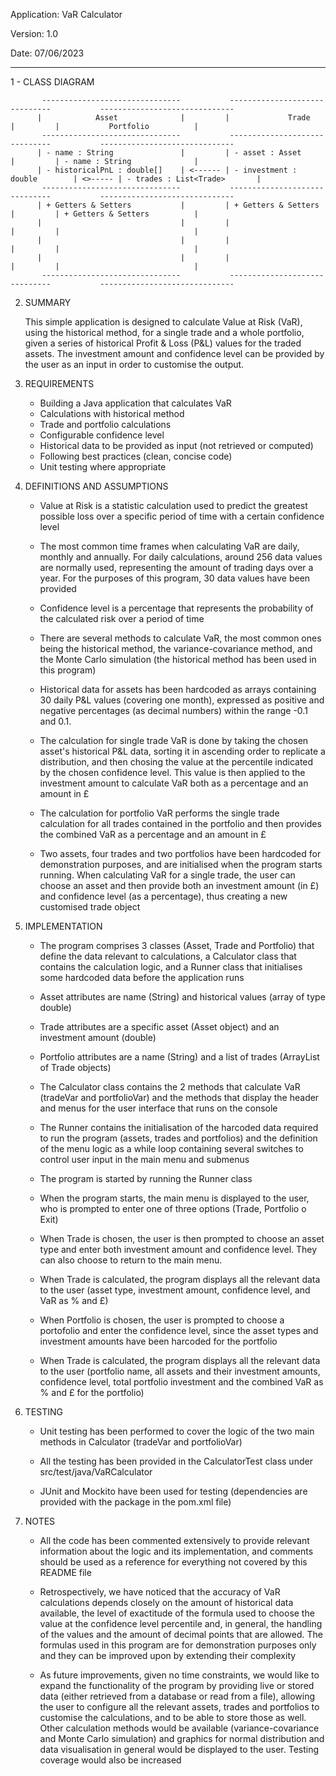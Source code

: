 
Application: VaR Calculator

Version: 1.0

Date: 07/06/2023

-------------------------------------------------------------------------------------------------------------------

1 - CLASS DIAGRAM

           -------------------------------           ------------------------------           ------------------------------
          |            Asset              |         |             Trade            |         |           Portfolio          |
           -------------------------------           ------------------------------           ------------------------------
          | - name : String               |         | - asset : Asset              |         | - name : String              |
          | - historicalPnL : double[]    | <------ | - investment : double        | <>----- | - trades : List<Trade>       |
           -------------------------------           ------------------------------           ------------------------------
          | + Getters & Setters           |         | + Getters & Setters          |         | + Getters & Setters          |
          |                               |         |                              |         |                              |
          |                               |         |                              |         |                              |
          |                               |         |                              |         |                              |
           -------------------------------           ------------------------------           ------------------------------

2. SUMMARY

	This simple application is designed to calculate Value at Risk (VaR), using the historical method, 
for a single trade and a whole portfolio, given a series of historical Profit & Loss (P&L) values for the 
traded assets. The investment amount and confidence level can be provided by the user as an input in order 
to customise the output.

3. REQUIREMENTS

	- Building a Java application that calculates VaR
	- Calculations with historical method
	- Trade and portfolio calculations
	- Configurable confidence level
	- Historical data to be provided as input (not retrieved or computed)
	- Following best practices (clean, concise code)
	- Unit testing where appropriate


4. DEFINITIONS AND ASSUMPTIONS

	- Value at Risk is a statistic calculation used to predict the greatest possible loss over a 
	  specific period of time with a certain confidence level

	- The most common time frames when calculating VaR are daily, monthly and annually. For daily 
	  calculations, around 256 data values are normally used, representing the amount of trading days
	  over a year. For the purposes of this program, 30 data values have been provided

	- Confidence level is a percentage that represents the probability of the calculated risk over a 
	  period of time

	- There are several methods to calculate VaR, the most common ones being the historical method, the
	  variance-covariance method, and the Monte Carlo simulation (the historical method has been used 
	  in this program)

	- Historical data for assets has been hardcoded as arrays containing 30 daily P&L values (covering 
	  one month), expressed as positive and negative percentages (as decimal numbers) within the range 
	 -0.1 and 0.1.

	- The calculation for single trade VaR is done by taking the chosen asset's historical P&L data, 
	  sorting it in ascending order to replicate a distribution, and then chosing the value at the 
	  percentile indicated by the chosen confidence level. This value is then applied to the investment 
	  amount to calculate VaR both as a percentage and an amount in £

	- The calculation for portfolio VaR performs the single trade calculation for all trades contained 
	  in the portfolio and then provides the combined VaR as a percentage and an amount in £

	- Two assets, four trades and two portfolios have been hardcoded for demonstration purposes, and are 
	  initialised when the program starts running. When calculating VaR for a single trade, the user can 
	  choose an asset and then provide both an investment amount (in £) and confidence level (as a 
	  percentage), thus creating a new customised trade object


		

5. IMPLEMENTATION

	- The program comprises 3 classes (Asset, Trade and Portfolio) that define the data relevant to 
	  calculations, a Calculator class that contains the calculation logic, and a Runner class that
    	  initialises some hardcoded data before the application runs

	- Asset attributes are name (String) and historical values (array of type double)

	- Trade attributes are a specific asset (Asset object) and an investment amount (double)
		
	- Portfolio attributes are a name (String) and a list of trades (ArrayList of Trade objects)

	- The Calculator class contains the 2 methods that calculate VaR (tradeVar and portfolioVar) and the 
	  methods that display the header and menus for the user interface that runs on the console
    
  	- The Runner contains the initialisation of the harcoded data required to run the program (assets, 
    	  trades and portfolios) and the definition of the menu logic as a while loop containing several switches
    	  to control user input in the main menu and submenus

	- The program is started by running the Runner class

	- When the program starts, the main menu is displayed to the user, who is prompted to enter one of 
	  three options (Trade, Portfolio o Exit)

	- When Trade is chosen, the user is then prompted to choose an asset type and enter both investment 
	  amount and confidence level. They can also choose to return to the main menu.

	- When Trade is calculated, the program displays all the relevant data to the user (asset type, 
	  investment amount, confidence level, and VaR as % and £)

	- When Portfolio is chosen, the user is prompted to choose a portofolio and enter the confidence level, 
	  since the asset types and investment amounts have been harcoded for the portfolio

	- When Trade is calculated, the program displays all the relevant data to the user (portfolio name, 
	  all assets and their investment amounts, confidence level, total portfolio investment and the combined
 	  VaR as % and £ for the portfolio)


6. TESTING

	- Unit testing has been performed to cover the logic of the two main methods in Calculator (tradeVar
	  and portfolioVar)

	- All the testing has been provided in the CalculatorTest class under src/test/java/VaRCalculator

	- JUnit and Mockito have been used for testing (dependencies are provided with the package in the 
	  pom.xml file)


7. NOTES

	- All the code has been commented extensively to provide relevant information about the logic and its 
	  implementation, and comments should be used as a reference for everything not covered by this 
	  README file

	- Retrospectively, we have noticed that the accuracy of VaR calculations depends closely on the amount 
	  of historical data available, the level of exactitude of the formula used to choose the value at the 
	  confidence level percentile and, in general, the handling of the values and the amount of decimal 
	  points that are allowed. The formulas used in this program are for demonstration purposes only and 
	  they can be improved upon by extending their complexity

	- As future improvements, given no time constraints, we would like to expand the functionality of the 
	  program by providing live or stored data (either retrieved from a database or read from a file), 
	  allowing the user to configure all the relevant assets, trades and portfolios to customise the 
	  calculations, and to be able to store those as well. Other calculation methods would be available 
	  (variance-covariance and Monte Carlo simulation) and graphics for normal distribution and data 
	  visualisation in general would be displayed to the user. Testing coverage would also be increased








